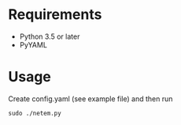 # Requirements
* Python 3.5 or later
* PyYAML

# Usage
Create config.yaml (see example file) and then run
    
    sudo ./netem.py
